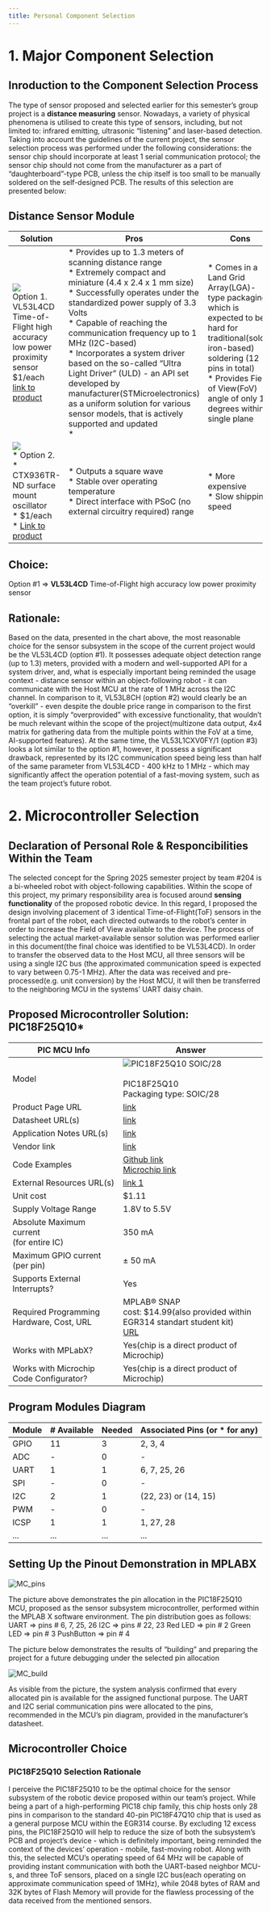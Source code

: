 ```yaml
---
title: Personal Component Selection
---
```

# 1. Major Component Selection

## Inroduction to the Component Selection Process
The type of sensor proposed and selected earlier for this semester’s group project is a **distance measuring** sensor. Nowadays, a variety of physical phenomena is utilised to create this type of sensors, including, but not limited to: infrared emitting, ultrasonic “listening” and laser-based detection. Taking into account the guidelines of the current project, the sensor selection process was performed under the following considerations: the sensor chip should incorporate at least 1 serial communication protocol; the sensor chip should not come from the manufacturer as a part of “daughterboard”-type PCB, unless the chip itself is too small to be manually soldered on the self-designed PCB. The results of this selection are presented below: 

## Distance Sensor Module

| **Solution**                                                                                                                                                                                      | **Pros**                                                                                                                                    | **Cons**                                                                                            |
| ------------------------------------------------------------------------------------------------------------------------------------------------------------------------------------------------- | ------------------------------------------------------------------------------------------------------------------------------------------- | --------------------------------------------------------------------------------------------------- |
| ![](image1.png)<br>Option 1.<br> VL53L4CD Time-of-Flight high accuracy low power proximity sensor<br>$1/each<br>[link to product](https://www.digikey.com/en/products/detail/stmicroelectronics/VL53L4CDV0DH-1/16123783?s=N4IgTCBcDaIGoBkCsBmBAWAwgERAXQF8g)                 | \* Provides up to 1.3 meters of scanning distance range<br>\* Extremely compact and miniature (4.4 x 2.4 x 1 mm size)<br>\* Successfully operates under the standardized power supply of 3.3 Volts<br>\* Capable of reaching the communication frequency up to 1 MHz (I2C-based)<br>\* Incorporates a system driver based on the so-called “Ultra Light Driver” (ULD) - an API set developed by manufacturer(STMicroelectronics) as a uniform solution for various sensor models, that is actively supported and updated<br>\*                                               | \* Comes in a Land Grid Array(LGA)-type packaging, which is expected to be hard for traditional(solder iron-based) soldering (12 pins in total)<br>\* Provides Field of View(FoV) angle of only 18 degrees within a single plane |
| ![](image3.png)<br>\* Option 2. <br>\* CTX936TR-ND surface mount oscillator <br>\* $1/each <br>\* [Link to product](http://www.digikey.com/product-detail/en/636L3I001M84320/CTX936TR-ND/2292940) | \* Outputs a square wave <br>\* Stable over operating temperature <br> \* Direct interface with PSoC (no external circuitry required) range | * More expensive <br>\* Slow shipping speed                                                         |

## Choice:
Option #1 => **VL53L4CD** Time-of-Flight high accuracy low power proximity sensor

## Rationale:
Based on the data, presented in the chart above, the most reasonable choice for the sensor subsystem in the scope of the current project would be the VL53L4CD (option #1). It possesses adequate object detection range (up to 1.3) meters, provided with a modern and well-supported API for a system driver, and, what is especially important being reminded the usage context - distance sensor within an object-following robot - it can communicate with the Host MCU at the rate of 1 MHz across the I2C channel. In comparison to it, VL53L8CH (option #2) would clearly be an “overkill” - even despite the double price range in comparison to the first option, it is simply “overprovided” with excessive functionality, that wouldn’t be much relevant within the scope of the project(multizone data output, 4x4 matrix for gathering data from the multiple points within the FoV at a time, AI-supported features). At the same time, the VL53L1CXV0FY/1 (option #3) looks a lot similar to the option #1, however, it possess a significant drawback, represented by its I2C communication speed being less than half of the same parameter from VL53L4CD  - 400 kHz to 1 MHz - which may significantly affect the operation potential of a fast-moving system, such as the team project’s future robot.

# 2. Microcontroller Selection
## Declaration of Personal Role & Responcibilities Within the Team 
The selected concept for the Spring 2025 semester project by team #204  is a bi-wheeled robot with object-following capabilities. Within the scope of this project, my primary responsibility area is focused around **sensing functionality** of the proposed robotic device. In this regard, I proposed the design involving placement of 3 identical Time-of-Flight(ToF) sensors in the frontal part of the robot, each directed outwards to the robot’s center  in order to increase the Field of View available to the device. The process of selecting the actual market-available sensor solution was performed earlier in this document(the final choice was identified to be VL53L4CD). In order to transfer the observed data to the Host MCU, all three sensors will be using a single I2C bus (the approximated communication speed is expected to vary between 0.75-1 MHz). After the data was received and pre-processed(e.g. unit conversion) by the Host MCU, it will then be transferred to the neighboring MCU in the systems’ UART daisy chain.

## Proposed Microcontroller Solution: **PIC18F25Q10***

| PIC MCU Info                                      | Answer |
| --------------------------------------------- | ------ |
| Model                                         | ![PIC18F25Q10 SOIC/28](PIC18F25Q10.png) <br> <br> PIC18F25Q10 <br> Packaging type: SOIC/28     |
| Product Page URL                              | [link](https://www.microchip.com/en-us/product/pic18f25q10#Design%20Resources)                                    |
| Datasheet URL(s)                              | [link](https://ww1.microchip.com/downloads/aemDocuments/documents/MCU08/ProductDocuments/DataSheets/PIC18F24-25-Q10-Data-Sheet-DS40001945.pdf)                                              |
| Application Notes URL(s)                      | [link](https://ww1.microchip.com/downloads/aemDocuments/documents/MCU08/ProductDocuments/Errata/PIC18F2425Q10-Silicon-Errata-Data-Sheet-Clarifications-DS80000797.pdf)                                              |
| Vendor link                                   | [link](https://www.microchip.com)                       |
| Code Examples                                 | [Github link](https://github.com/microchip-pic-avr-examples?utf8=✓&q=pic18f47q10&type=&language=) <br> [Microchip link](https://mplabxpress.microchip.com/mplabcloud/example?author=microchip&device=pic18f25q10) |
| External Resources URL(s)                     | [link 1](https://www.northernsoftware.com/dev/pic18f/pic18f25q10.htm)                       |
| Unit cost                                     | $1.11                                                            |
| Supply Voltage Range                          | 1.8V to 5.5V                                                 |
| Absolute Maximum current <br> (for entire IC) | 350 mA      |                                                                                      |
| Maximum GPIO current <br> (per pin)           | ± 50 mA                                                                                     |
| Supports External Interrupts?                 | Yes                                                                                     |
| Required Programming Hardware, Cost, URL      | MPLAB® SNAP <br> cost: $14.99(also provided within EGR314 standart student kit) <br> [URL](https://www.microchip.com/en-us/development-tool/PG164100)                                                               |
| Works with MPLabX?                            | Yes(chip is a direct product of Microchip)                 |
| Works with Microchip Code Configurator?       | Yes(chip is a direct product of Microchip)                                                         |


## Program Modules Diagram

| Module | # Available | Needed | Associated Pins (or * for any) |
| ---------- | ----------- | ------ | ------------------------------ |
| GPIO       | 11          | 3      | 2, 3, 4                        |
| ADC        | -           | 0      | -                              |
| UART       | 1           | 1      | 6, 7, 25, 26                   |
| SPI        | -           | 0      | -                              |
| I2C        | 2           | 1      | (22, 23) or (14, 15)           |
| PWM        | -           | 0      | -                              |
| ICSP       | 1           | 1      | 1, 27, 28                      |
| ...        | ...         | ...    | ...                            |

## Setting Up the Pinout Demonstration in MPLABX
![MC_pins](MS_pins.png) 

The picture above demonstrates the pin allocation in the PIC18F25Q10 MCU, proposed as the sensor subsystem microcontroller, performed within the MPLAB X software environment. The pin distribution goes as follows:
UART => pins # 6, 7, 25, 26
I2C => pins # 22, 23
Red LED => pin # 2
Green LED => pin # 3
PushButton => pin # 4
	
The picture below demonstrates the results of “building” and preparing the project for a future debugging under the selected pin allocation

![MC_build](MS_build.png) 

As visible from the picture, the system analysis confirmed that every allocated pin is available for the assigned functional purpose. The UART and I2C serial communication pins were allocated to the pins, recommended in the MCU’s pin diagram, provided in the manufacturer’s datasheet.

## Microcontroller Choice 
### PIC18F25Q10 Selection Rationale
I perceive the PIC18F25Q10 to be the optimal choice for the sensor subsystem of the robotic device proposed within our team’s project. While being a part of a high-performing PIC18 chip family, this chip hosts only 28 pins in comparison to the standard 40-pin PIC18F47Q10 chip that is used as a general purpose MCU within the EGR314 course. By excluding 12 excess pins, the PIC18F25Q10 will help to reduce the size of both the subsystem’s PCB and project’s device - which is definitely important, being reminded the context of the devices’ operation - mobile, fast-moving robot. Along with this, the selected MCU’s operating speed of 64 MHz will be capable of providing instant communication with both the UART-based neighbor MCU-s, and three ToF sensors, placed on a single I2C bus(each operating on approximate communication speed of 1MHz), while 2048 bytes of RAM and 32K bytes of Flash Memory will provide for the flawless processing of the data received from the mentioned sensors. 





